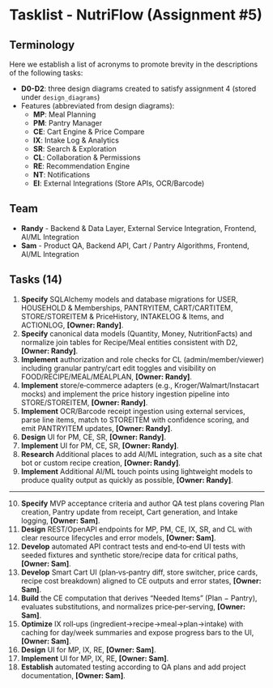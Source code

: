 # Tasklist - NutriFlow (Assignment #5)

## Terminology

Here we establish a list of acronyms to promote brevity in the descriptions of the following tasks:
- **D0-D2**: three design diagrams created to satisfy assignment 4 (stored under `design_diagrams`)
- Features (abbreviated from design diagrams):
  - **MP**: Meal Planning
  - **PM**: Pantry Manager
  - **CE**: Cart Engine & Price Compare
  - **IX**: Intake Log & Analytics
  - **SR**: Search & Exploration
  - **CL**: Collaboration & Permissions 
  - **RE**: Recommendation Engine
  - **NT**: Notifications
  - **EI**: External Integrations (Store APIs, OCR/Barcode)

## Team

- **Randy** - Backend & Data Layer, External Service Integration, Frontend, AI/ML Integration
- **Sam** - Product QA, Backend API, Cart / Pantry Algorithms, Frontend, AI/ML Integration

## Tasks (14)

1. **Specify** SQLAlchemy models and database migrations for USER, HOUSEHOLD & Memberships, PANTRYITEM, CART/CARTITEM, STORE/STOREITEM & PriceHistory, INTAKELOG & Items, and ACTIONLOG, **[Owner: Randy]**.
2. **Specify** canonical data models (Quantity, Money, NutritionFacts) and normalize join tables for Recipe/Meal entities consistent with D2, **[Owner: Randy]**.
3. **Implement** authorization and role checks for CL (admin/member/viewer) including granular pantry/cart edit toggles and visibility on FOOD/RECIPE/MEAL/MEALPLAN, **[Owner: Randy]**.
4. **Implement** store/e‑commerce adapters (e.g., Kroger/Walmart/Instacart mocks) and implement the price history ingestion pipeline into STORE/STOREITEM, **[Owner: Randy]**.
5. **Implement** OCR/Barcode receipt ingestion using external services, parse line items, match to STOREITEM with confidence scoring, and emit PANTRYITEM updates, **[Owner: Randy]**.
6. **Design** UI for PM, CE, SR, **[Owner: Randy]**.
7. **Implement** UI for PM, CE, SR, **[Owner: Randy]**.
8. **Research** Additional places to add AI/ML integration, such as a site chat bot or custom recipe creation, **[Owner: Randy]**.
9. **Implement** Additional AI/ML touch points using lightweight models to produce quality output as quickly as possible, **[Owner: Randy]**.

---

10. **Specify** MVP acceptance criteria and author QA test plans covering Plan creation, Pantry update from receipt, Cart generation, and Intake logging, **[Owner: Sam]**.
11. **Design** REST/OpenAPI endpoints for MP, PM, CE, IX, SR, and CL with clear resource lifecycles and error models, **[Owner: Sam]**.
12. **Develop** automated API contract tests and end‑to‑end UI tests with seeded fixtures and synthetic store/recipe data for critical paths, **[Owner: Sam]**.
13. **Develop** Smart Cart UI (plan‑vs‑pantry diff, store switcher, price cards, recipe cost breakdown) aligned to CE outputs and error states, **[Owner: Sam]**.
14. **Build** the CE computation that derives “Needed Items” (Plan − Pantry), evaluates substitutions, and normalizes price‑per‑serving, **[Owner: Sam]**.
15. **Optimize** IX roll‑ups (ingredient→recipe→meal→plan→intake) with caching for day/week summaries and expose progress bars to the UI, **[Owner: Sam]**.
16. **Design** UI for MP, IX, RE, **[Owner: Sam]**.
17. **Implement** UI for MP, IX, RE, **[Owner: Sam]**.
18. **Establish** automated testing according to QA plans and add project documentation, **[Owner: Sam]**.